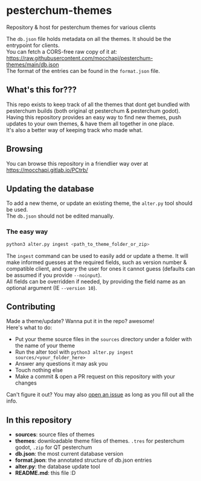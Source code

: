 # pesterchum-themes
Repository &amp; host for pesterchum themes for various clients  

The `db.json` file holds metadata on all the themes. It should be the entrypoint for clients.  
You can fetch a CORS-free raw copy of it at: 
https://raw.githubusercontent.com/mocchapi/pesterchum-themes/main/db.json  
The format of the entries can be found in the `format.json` file.  

## What's this for???
This repo exists to keep track of all the themes that dont get bundled with pesterchum builds (both original qt pesterchum & pesterchum godot). Having this repository provides an easy way to find new themes, push updates to your own themes, & have them all together in one place.  
It's also a better way of keeping track who made what.

## Browsing
You can browse this repository in a friendlier way over at https://mocchapi.gitlab.io/PCtrb/

## Updating the database
To add a new theme, or update an existing theme, the `alter.py` tool should be used.  
The `db.json` should not be edited manually.

### The easy way 
```sh
python3 alter.py ingest <path_to_theme_folder_or_zip> 
```
The `ingest` command can be used to easily add or update a theme. It will make informed guesses at the required fields, such as version number & compatible client, and query the user for ones it cannot guess (defaults can be assumed if you provide `--noinput`).  
All fields can be overridden if needed, by providing the field name as an optional argument (IE `--version 10`).

## Contributing
Made a theme/update? Wanna put it in the repo? awesome!  
Here's what to do:
- Put your theme source files in the `sources` directory under a folder with the name of your theme
- Run the alter tool with `python3 alter.py ingest sources/<your_folder_here>`
- Answer any questions it may ask you
- Touch nothing else
- Make a commit & open a PR request on this repository with your changes  

Can't figure it out? You may also [open an issue](https://github.com/mocchapi/pesterchum-themes/issues/new?assignees=&labels=import+request&projects=&template=theme-import-request.md&title=Add+theme%3A+THEME_NAME_HERE) as long as you fill out all the info.


## In this repository
- **sources**: source files of themes
- **themes**: downloadable theme files of themes. `.tres` for pesterchum godot, `.zip` for QT pesterchum
- **db.json**: the most current database version
- **format.json**: the annotated structure of db.json entries
- **alter.py**: the database update tool
- **README.md**: this file :D